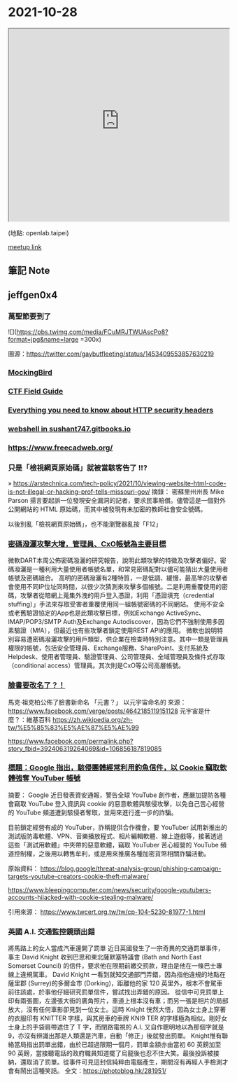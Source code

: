 # 2021-10-28

<iframe src="https://photos.hackingthursday.org/2021-2021-10-28" width="100%" height="440px"></iframe>

(地點: openlab.taipei)

[meetup link](https://www.meetup.com/hackingthursday/events/mswgqsyccnblc/)


## 筆記 Note

## jeffgen0x4

### 萬聖節要到了
![](https://pbs.twimg.com/media/FCuMRJTWUAscPo8?format=jpg&name=large =300x)

圖源：https://twitter.com/gaybutfleeting/status/1453409553857630219

### [MockingBird](https://github.com/babysor/MockingBird)
### [CTF Field Guide](https://trailofbits.github.io/ctf/)
### [Everything you need to know about HTTP security headers](https://blog.appcanary.com/2017/http-security-headers.html)

### [webshell in sushant747.gitbooks.io](https://sushant747.gitbooks.io/total-oscp-guide/content/webshell.html)

### https://www.freecadweb.org/
### 只是「檢視網頁原始碼」就被當駭客告了 !!?
» https://arstechnica.com/tech-policy/2021/10/viewing-website-html-code-is-not-illegal-or-hacking-prof-tells-missouri-gov/
摘錄：
密蘇里州州長 Mike Parson 揚言要起訴一位發現安全漏洞的記者，要求民事賠償。儘管這是一個對外公開網站的  HTML 原始碼，而其中被發現有未加密的教師社會安全號碼。

以後別亂「檢視網頁原始碼」，也不能瀏覽器亂按「F12」
### [密碼潑灑攻擊大增，管理員、CxO帳號為主要目標](https://www.ithome.com.tw/news/147529)

微軟DART本周公佈密碼潑灑的研究報告，說明此類攻擊的特徵及攻擊者偏好。密碼潑灑是一種利用大量使用者帳號名單，和常見密碼配對以儘可能猜出大量使用者帳號及密碼組合。
高明的密碼潑灑有2種特質，一是低調、緩慢，最高竿的攻擊者會使用不同IP位址同時間，以很少次猜測來攻擊多個帳號。二是利用重覆使用的密碼，攻擊者從暗網上蒐集外洩的用戶登入憑證，利用「憑證填充（credential stuffing）」手法來存取受害者重覆使用同一組帳號密碼的不同網站。
使用不安全或老舊驗證協定的App也是此類攻擊目標，例如Exchange ActiveSync、IMAP/POP3/SMTP Auth及Exchange Autodiscover，因為它們不強制使用多因素驗證（MfA），但最近也有些攻擊者鎖定使用REST API的應用。
微軟也說明特別容易遭密碼潑灑攻擊的用戶類型，供企業在檢查時特別注意。其中一類是管理員權限的帳號，包括安全管理員、Exchange服務、SharePoint、支付系統及Helpdesk、使用者管理員、驗證管理員、公司管理員、全域管理員及條件式存取（conditional access）管理員。其次則是CxO等公司高層帳號。
### [臉書要改名了？！](https://www.facebook.com/permalink.php?story_fbid=392406319264069&id=106856187819085)
馬克·祖克柏公佈了臉書新命名
「元書？」
以元宇宙命名的
來源：
https://www.facebook.com/verge/posts/4642185119151128
元宇宙是什麼？：維基百科
https://zh.wikipedia.org/zh-tw/%E5%85%83%E5%AE%87%E5%AE%99

https://www.facebook.com/permalink.php?story_fbid=392406319264069&id=106856187819085

### [標題：Google 指出，駭侵團體經常利用釣魚信件，以 Cookie 竊取軟體強奪 YouTuber 帳號](https://www.facebook.com/netwargame/posts/4341094025939414)

摘要：
Google 近日發表資安通報，警告全球 YouTube 創作者，應嚴加提防各種會竊取 YouTube 登入資訊與 cookie 的惡意軟體與駭侵攻擊，以免自己苦心經營的 YouTube 頻道遭到駭侵者奪取，並用來進行進一步的詐騙。

目前鎖定經營有成的 YouTuber，詐稱提供合作機會，要 YouTuber 試用新推出的測試版防毒軟體、VPN、音樂播放程式、相片編輯軟體、線上遊戲等，接著透過這些「測試用軟體」中夾帶的惡意軟體，竊取 YouTuber 苦心經營的 YouTube 頻道控制權，之後用以轉售牟利，或是用來推廣各種加密貨幣相關詐騙活動。

原始資料：
https://blog.google/threat-analysis-group/phishing-campaign-targets-youtube-creators-cookie-theft-malware/

https://www.bleepingcomputer.com/news/security/google-youtubers-accounts-hijacked-with-cookie-stealing-malware/

引用來源：
https://www.twcert.org.tw/tw/cp-104-5230-81977-1.html

### 英國 A.I. 交通監控鏡頭出錯
將馬路上的女人當成汽車還開了罰單
近日英國發生了一宗奇異的交通罰單事件，事主 David Knight 收到巴思和東北薩默塞特議會 (Bath and North East Somerset Council) 的信件，要求他在限期前繳交罰款，理由是他在一條巴士專線上違規駕車。
David Knight 一看到就知交通部門弄錯，因為指他違規的地點在薩里郡 (Surrey)的多爾金市 (Dorking)，距離他的家 120 英里外，根本不會駕車前往該處，於事他仔細研究罰單信件，嘗試找出弄錯的原因。
從信中可見罰單上印有兩張圖，左邊張大街的廣角照片，車道上根本沒有車；而另一張是相片的局部放大，沒有任何車影卻見到一位女士。這時 Knight 恍然大悟，因為女士身上穿著的衣服印有 KNITTER 字樣，與其房車的車牌 KNI9 TER 的字樣極為相似。剛好女士身上的手袋肩帶遮住了 T 字，而閉路電視的 A.I. 又自作聰明地以為那個字就是 9，亦沒有辨識出那是人類還是汽車，自動「修正」後就發出罰單。
Knight惟有聯絡當局指出罰單出錯，由於已超過限期一個月，罰單金額亦由當初 60 英鎊加至 90 英鎊，當接聽電話的政府職員知道擺了烏龍後也忍不住大笑。最後投訴被接納，還取消了罰單。從事件可見這封信純粹由電腦產生，期間沒有再經人手檢測才會有鬧出這種笑話。
全文︰https://photoblog.hk/281951/
